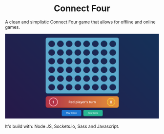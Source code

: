 <h1 style="text-align:center;">Connect Four</h1>

A clean and simplistic Connect Four game that allows for offline and online games.

<img src="img/boardScreenshot.png" alt="Image of the Connect Four game"/>

It's build with: Node JS, Sockets.io, Sass and Javascript.
